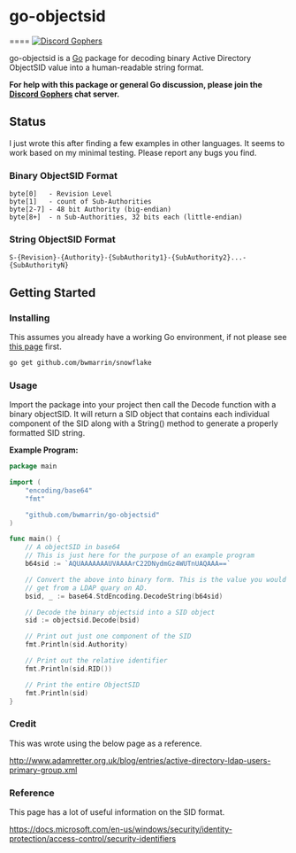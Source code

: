# go-objectsid
====
[![Discord Gophers](https://img.shields.io/badge/Discord%20Gophers-%23info-blue.svg)](https://discord.gg/0f1SbxBZjYq9jLBk)

go-objectsid is a [Go](https://golang.org/) package for decoding binary
Active Directory ObjectSID value into a human-readable string format.

**For help with this package or general Go discussion, please join the [Discord 
Gophers](https://discord.gg/0f1SbxBZjYq9jLBk) chat server.**

## Status
I just wrote this after finding a few examples in other languages.  It seems to 
work based on my minimal testing.  Please report any bugs you find.
  
### Binary ObjectSID Format
```
byte[0]   - Revision Level
byte[1]   - count of Sub-Authorities
byte[2-7] - 48 bit Authority (big-endian)
byte[8+]  - n Sub-Authorities, 32 bits each (little-endian)
```

### String ObjectSID Format
`S-{Revision}-{Authority}-{SubAuthority1}-{SubAuthority2}...-{SubAuthorityN}`



## Getting Started

### Installing

This assumes you already have a working Go environment, if not please see
[this page](https://golang.org/doc/install) first.

```sh
go get github.com/bwmarrin/snowflake
```


### Usage

Import the package into your project then call the Decode function with a
binary objectSID.  It will return a SID object that contains each individual 
component of the SID along with a String() method to generate a properly formatted
SID string. 


**Example Program:**

```go
package main

import (
	"encoding/base64"
	"fmt"

	"github.com/bwmarrin/go-objectsid"
)

func main() {
	// A objectSID in base64
	// This is just here for the purpose of an example program
	b64sid := `AQUAAAAAAAUVAAAArC22DNydmGz4WUTnUAQAAA==`

	// Convert the above into binary form. This is the value you would
	// get from a LDAP quary on AD.
	bsid, _ := base64.StdEncoding.DecodeString(b64sid)

	// Decode the binary objectsid into a SID object
	sid := objectsid.Decode(bsid)

	// Print out just one component of the SID
	fmt.Println(sid.Authority)

	// Print out the relative identifier
	fmt.Println(sid.RID())

	// Print the entire ObjectSID
	fmt.Println(sid)
}
```

### Credit
This was wrote using the below page as a reference.

http://www.adamretter.org.uk/blog/entries/active-directory-ldap-users-primary-group.xml

### Reference
This page has a lot of useful information on the SID format.

https://docs.microsoft.com/en-us/windows/security/identity-protection/access-control/security-identifiers
